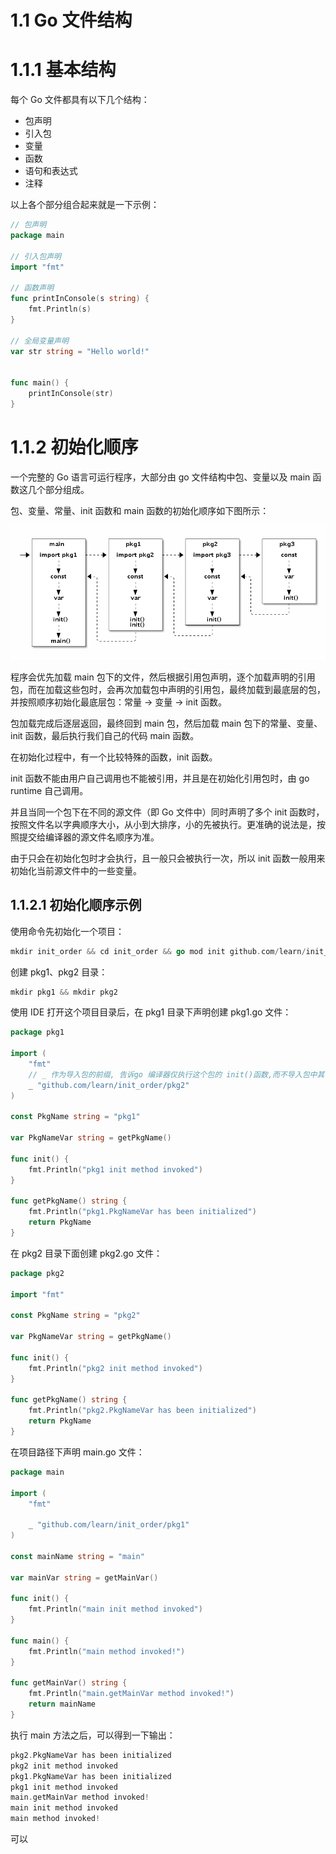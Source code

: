 # 1.1 Go 文件结构

# 1.1.1 基本结构

每个 Go 文件都具有以下几个结构：

- 包声明
- 引入包
- 变量
- 函数
- 语句和表达式
- 注释

以上各个部分组合起来就是一下示例：

```go
// 包声明
package main

// 引入包声明
import "fmt"

// 函数声明
func printInConsole(s string) {
    fmt.Println(s)
}

// 全局变量声明
var str string = "Hello world!"


func main() {
    printInConsole(str)
}
```

# 1.1.2 初始化顺序

一个完整的 Go 语言可运行程序，大部分由 go 文件结构中包、变量以及 main 函数这几个部分组成。

包、变量、常量、init 函数和 main 函数的初始化顺序如下图所示：

![](static/Dw3jbDN0HoxYpzxLLUwcDulCnIg.png)

程序会优先加载 main 包下的文件，然后根据引用包声明，逐个加载声明的引用包，而在加载这些包时，会再次加载包中声明的引用包，最终加载到最底层的包，并按照顺序初始化最底层包：常量 -> 变量 -> init 函数。

包加载完成后逐层返回，最终回到 main 包，然后加载 main 包下的常量、变量、init 函数，最后执行我们自己的代码 main 函数。

在初始化过程中，有一个比较特殊的函数，init 函数。

init 函数不能由用户自己调用也不能被引用，并且是在初始化引用包时，由 go runtime 自己调用。

并且当同一个包下在不同的源文件（即 Go 文件中）同时声明了多个 init 函数时，按照文件名以字典顺序大小，从小到大排序，小的先被执行。更准确的说法是，按照提交给编译器的源文件名顺序为准。

由于只会在初始化包时才会执行，且一般只会被执行一次，所以 init 函数一般用来初始化当前源文件中的一些变量。

## 1.1.2.1 初始化顺序示例

使用命令先初始化一个项目：

```go
mkdir init_order && cd init_order && go mod init github.com/learn/init_order
```

创建 pkg1、pkg2 目录：

```go
mkdir pkg1 && mkdir pkg2
```

使用 IDE 打开这个项目目录后，在 pkg1 目录下声明创建 pkg1.go 文件：

```go
package pkg1

import (
    "fmt"
    // _ 作为导入包的前缀, 告诉go 编译器仅执行这个包的 init()函数,而不导入包中其他内容 这种用法也通常被称为"空白导入"或"匿名导入"
    _ "github.com/learn/init_order/pkg2"
)

const PkgName string = "pkg1"

var PkgNameVar string = getPkgName()

func init() {
    fmt.Println("pkg1 init method invoked")
}

func getPkgName() string {
    fmt.Println("pkg1.PkgNameVar has been initialized")
    return PkgName
}
```

在 pkg2 目录下面创建 pkg2.go 文件：

```go
package pkg2

import "fmt"

const PkgName string = "pkg2"

var PkgNameVar string = getPkgName()

func init() {
    fmt.Println("pkg2 init method invoked")
}

func getPkgName() string {
    fmt.Println("pkg2.PkgNameVar has been initialized")
    return PkgName
}
```

在项目路径下声明 main.go 文件：

```go
package main

import (
    "fmt"

    _ "github.com/learn/init_order/pkg1"
)

const mainName string = "main"

var mainVar string = getMainVar()

func init() {
    fmt.Println("main init method invoked")
}

func main() {
    fmt.Println("main method invoked!")
}

func getMainVar() string {
    fmt.Println("main.getMainVar method invoked!")
    return mainName
}
```

执行 main 方法之后，可以得到一下输出：

```go
pkg2.PkgNameVar has been initialized
pkg2 init method invoked
pkg1.PkgNameVar has been initialized
pkg1 init method invoked
main.getMainVar method invoked!
main init method invoked
main method invoked!
```

可以